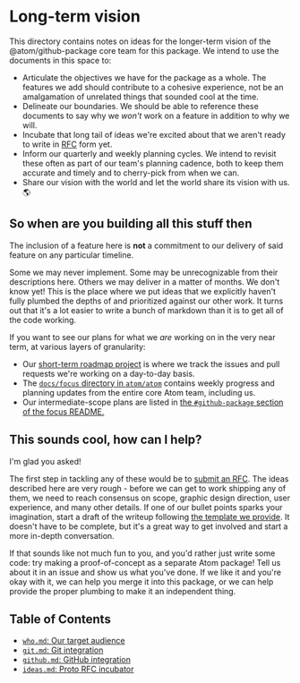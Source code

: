 # Long-term vision

This directory contains notes on ideas for the longer-term vision of the @atom/github-package core team for this package. We intend to use the documents in this space to:

* Articulate the objectives we have for the package as a whole. The features we add should contribute to a cohesive experience, not be an amalgamation of unrelated things that sounded cool at the time.
* Delineate our boundaries. We should be able to reference these documents to say why we _won't_ work on a feature in addition to why we will.
* Incubate that long tail of ideas we're excited about that we aren't ready to write in [RFC](../how-we-work.md#new-features) form yet.
* Inform our quarterly and weekly planning cycles. We intend to revisit these often as part of our team's planning cadence, both to keep them accurate and timely and to cherry-pick from when we can.
* Share our vision with the world and let the world share its vision with us. :earth_americas:

## So when are you building all this stuff then

The inclusion of a feature here is **not** a commitment to our delivery of said feature on any particular timeline.

Some we may never implement. Some may be unrecognizable from their descriptions here. Others we may deliver in a matter of months. We don't know yet! This is the place where we put ideas that we explicitly haven't fully plumbed the depths of and prioritized against our other work. It turns out that it's a lot easier to write a bunch of markdown than it is to get all of the code working.

If you want to see our plans for what we _are_ working on in the very near term, at various layers of granularity:

* Our [short-term roadmap project](https://github.com/atom/github/projects/8) is where we track the issues and pull requests we're working on a day-to-day basis.
* The [`docs/focus` directory in `atom/atom`](https://github.com/atom/atom/tree/master/docs/focus) contains weekly progress and planning updates from the entire core Atom team, including us.
* Our intermediate-scope plans are listed in [the `#github-package` section of the focus README.](https://github.com/atom/atom/tree/master/docs/focus#github-package)

## This sounds cool, how can I help?

I'm glad you asked!

The first step in tackling any of these would be to [submit an RFC](../how-we-work.md#new-features). The ideas described here are very rough - before we can get to work shipping any of them, we need to reach consensus on scope, graphic design direction, user experience, and many other details. If one of our bullet points sparks your imagination, start a draft of the writeup following [the template we provide](https://github.com/atom/github/blob/master/docs/rfcs/000-template.md). It doesn't have to be complete, but it's a great way to get involved and start a more in-depth conversation.

If that sounds like not much fun to you, and you'd rather just write some code: try making a proof-of-concept as a separate Atom package! Tell us about it in an issue and show us what you've done. If we like it and you're okay with it, we can help you merge it into this package, or we can help provide the proper plumbing to make it an independent thing.

## Table of Contents

* [`who.md`: Our target audience](./who.md)
* [`git.md`: Git integration](./git.md)
* [`github.md`: GitHub integration](./github.md)
* [`ideas.md`: Proto RFC incubator](./ideas.md)
